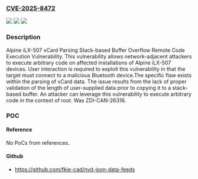 ### [CVE-2025-8472](https://cve.mitre.org/cgi-bin/cvename.cgi?name=CVE-2025-8472)
![](https://img.shields.io/static/v1?label=Product&message=iLX-507&color=blue)
![](https://img.shields.io/static/v1?label=Version&message=6.0.000%20&color=brightgreen)
![](https://img.shields.io/static/v1?label=Vulnerability&message=CWE-121%3A%20Stack-based%20Buffer%20Overflow&color=brightgreen)

### Description

Alpine iLX-507 vCard Parsing Stack-based Buffer Overflow Remote Code Execution Vulnerability. This vulnerability allows network-adjacent attackers to execute arbitrary code on affected installations of Alpine iLX-507 devices. User interaction is required to exploit this vulnerability in that the target must connect to a malicious Bluetooth device.The specific flaw exists within the parsing of vCard data. The issue results from the lack of proper validation of the length of user-supplied data prior to copying it to a stack-based buffer. An attacker can leverage this vulnerability to execute arbitrary code in the context of root. Was ZDI-CAN-26316.

### POC

#### Reference
No PoCs from references.

#### Github
- https://github.com/fkie-cad/nvd-json-data-feeds

